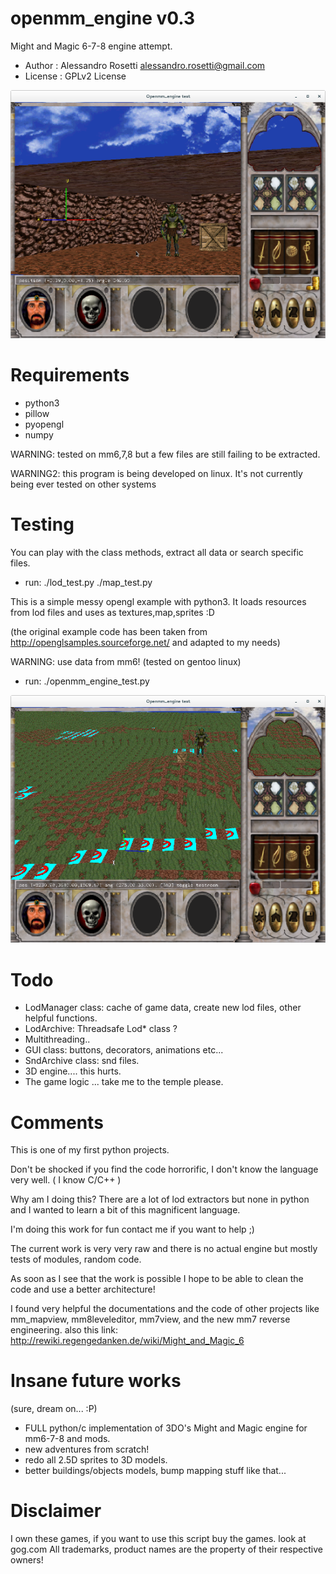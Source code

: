 openmm_engine v0.3
========

Might and Magic 6-7-8 engine attempt.

- Author   : Alessandro Rosetti alessandro.rosetti@gmail.com
- License  : GPLv2 License

![ScreenShot](/res/screen_ui.png)

Requirements
========

- python3
- pillow
- pyopengl
- numpy


WARNING: tested on mm6,7,8 but a few files are still failing to be extracted.

WARNING2: this program is being developed on linux. It's not currently being ever tested on other systems

Testing
========
You can play with the class methods, extract all data or search specific files.
- run: ./lod_test.py
       ./map_test.py

This is a simple messy opengl example with python3. It loads resources from lod files
and uses as textures,map,sprites :D

(the original example code has been taken from http://openglsamples.sourceforge.net/ and adapted to my needs)

WARNING: use data from mm6! (tested on gentoo linux)
- run: ./openmm_engine_test.py

![ScreenShot](/res/screen_megatex.png)

Todo 
========
- LodManager class: cache of game data, create new lod files, other helpful functions.
- LodArchive: Threadsafe Lod* class ?
- Multithreading..
- GUI class:  buttons, decorators, animations etc...
- SndArchive class: snd files.
- 3D engine.... this hurts.
- The game logic ... take me to the temple please.

Comments
========
This is one of my first python projects.

Don't be shocked if you find the code horrorific, I don't know the language very well. ( I know C/C++ )

Why am I doing this?
There are a lot of lod extractors but none in python and I wanted to learn a bit of this magnificent language.

I'm doing this work for fun contact me if you want to help ;)

The current work is very very raw and there is no actual engine but mostly tests of modules, random code.

As soon as I see that the work is possible I hope to be able to clean the code and use a better architecture!

I found very helpful the documentations and the code of other projects like mm_mapview, mm8leveleditor, mm7view, and the new mm7 reverse engineering.
also this link: http://rewiki.regengedanken.de/wiki/Might_and_Magic_6


Insane future works
========
(sure, dream on... :P)
- FULL python/c implementation of 3DO's Might and Magic engine for mm6-7-8 and mods.
- new adventures from scratch!
- redo all 2.5D sprites to 3D models.
- better buildings/objects models, bump mapping stuff like that...

Disclaimer
========
I own these games, if you want to use this script buy the games. look at gog.com
All trademarks, product names are the property of their respective owners!
